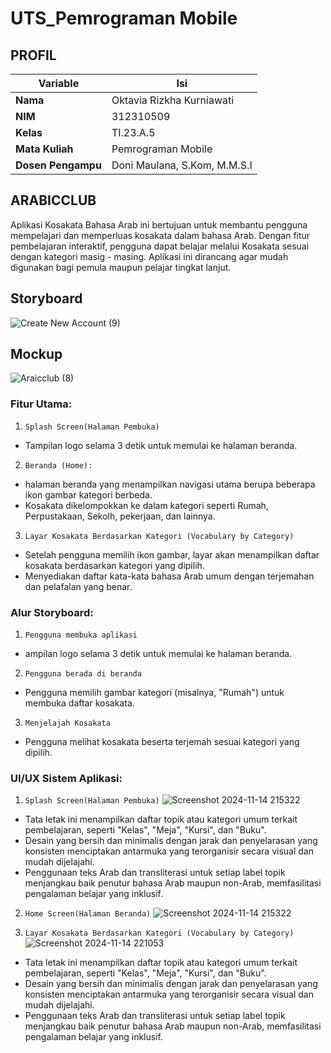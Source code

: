 # UTS_Pemrograman Mobile
## PROFIL
| Variable           |             Isi            |
| -------------------|----------------------------|
| **Nama**           |         Oktavia Rizkha Kurniawati       |
| **NIM**            |          312310509         |
| **Kelas**          |          TI.23.A.5         |
| **Mata Kuliah**    |     Pemrograman Mobile     |
| **Dosen Pengampu** | Doni Maulana,  S.Kom, M.M.S.I |


## ARABICCLUB
Aplikasi Kosakata Bahasa Arab ini bertujuan untuk membantu pengguna mempelajari dan memperluas kosakata dalam bahasa Arab. Dengan fitur pembelajaran interaktif, pengguna dapat belajar melalui Kosakata sesuai dengan kategori masig - masing. Aplikasi ini dirancang agar mudah digunakan bagi pemula maupun pelajar tingkat lanjut. 
## Storyboard
![Create New Account (9)](https://github.com/user-attachments/assets/e8f74361-adc2-4612-860a-b028438c75fe)
## Mockup
![Araicclub (8)](https://github.com/user-attachments/assets/63210199-fec0-4fb3-acfb-e8f2388de7cd)
### Fitur Utama:
1. ``Splash Screen(Halaman Pembuka)``
- Tampilan logo selama 3 detik untuk memulai   ke halaman beranda.
2. ``Beranda (Home):``
- halaman beranda yang menampilkan navigasi utama berupa beberapa 
ikon gambar kategori berbeda.
- Kosakata dikelompokkan ke dalam kategori seperti Rumah, Perpustakaan, Sekolh, pekerjaan, dan lainnya.
3. ``Layar Kosakata Berdasarkan Kategori (Vocabulary by Category) ``
-	Setelah pengguna memilih ikon gambar, layar akan menampilkan daftar kosakata berdasarkan kategori yang dipilih.
- Menyediakan daftar kata-kata bahasa Arab umum dengan terjemahan dan pelafalan yang benar.
### Alur Storyboard:
1. ``Pengguna membuka aplikasi ``
- ampilan logo selama 3 detik untuk memulai   ke halaman beranda.
2. ``Pengguna berada di beranda ``
- Pengguna memilih gambar kategori (misalnya, "Rumah") untuk membuka daftar kosakata.
3. ``Menjelajah Kosakata``
- Pengguna melihat kosakata beserta terjemah sesuai kategori yang dipilih.
### UI/UX Sistem Aplikasi:
1. ``Splash Screen(Halaman Pembuka)``
![Screenshot 2024-11-14 215322](https://github.com/user-attachments/assets/cb49fc68-fe5d-49f5-91ab-9cc3547f22df)
- Tata letak ini menampilkan daftar topik atau kategori umum terkait pembelajaran, seperti "Kelas", "Meja", "Kursi", dan "Buku".
- Desain yang bersih dan minimalis dengan jarak dan penyelarasan yang konsisten menciptakan antarmuka yang terorganisir secara visual dan mudah dijelajahi.
- Penggunaan teks Arab dan transliterasi untuk setiap label topik menjangkau baik penutur bahasa Arab maupun non-Arab, memfasilitasi pengalaman belajar yang inklusif.
  
2. ``Home Screen(Halaman Beranda)``
  ![Screenshot 2024-11-14 215322](https://github.com/user-attachments/assets/4d27cb4f-3cbe-42d3-9596-4054a540a3d0)


3. ``Layar Kosakata Berdasarkan Kategori (Vocabulary by Category) ``
![Screenshot 2024-11-14 221053](https://github.com/user-attachments/assets/3d6a559b-89c8-4dac-92ea-4e2d237af8ab)
- Tata letak ini menampilkan daftar topik atau kategori umum terkait pembelajaran, seperti "Kelas", "Meja", "Kursi", dan "Buku".
- Desain yang bersih dan minimalis dengan jarak dan penyelarasan yang konsisten menciptakan antarmuka yang terorganisir secara visual dan mudah dijelajahi.
- Penggunaan teks Arab dan transliterasi untuk setiap label topik menjangkau baik penutur bahasa Arab maupun non-Arab, memfasilitasi pengalaman belajar yang inklusif.

